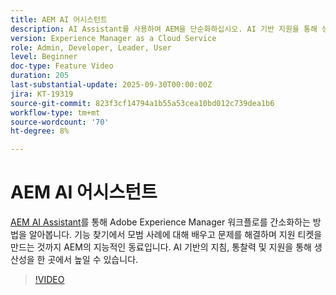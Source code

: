 ```yaml
---
title: AEM AI 어시스턴트
description: AI Assistant를 사용하여 AEM을 단순화하십시오. AI 기반 지원을 통해 생산성을 높이는 동시에 기능, 모범 사례 및 문제를 해결할 수 있습니다.
version: Experience Manager as a Cloud Service
role: Admin, Developer, Leader, User
level: Beginner
doc-type: Feature Video
duration: 205
last-substantial-update: 2025-09-30T00:00:00Z
jira: KT-19319
source-git-commit: 823f3cf14794a1b55a53cea10bd012c739dea1b6
workflow-type: tm+mt
source-wordcount: '70'
ht-degree: 8%

---
```



# AEM AI 어시스턴트

[AEM AI Assistant](https://experienceleague.adobe.com/en/docs/experience-manager-cloud-service/content/ai-in-aem/ai-assistant/ai-assistant-in-aem#)를 통해 Adobe Experience Manager 워크플로를 간소화하는 방법을 알아봅니다. 기능 찾기에서 모범 사례에 대해 배우고 문제를 해결하며 지원 티켓을 만드는 것까지 AEM의 지능적인 동료입니다. AI 기반의 지침, 통찰력 및 지원을 통해 생산성을 한 곳에서 높일 수 있습니다.

>[!VIDEO](https://video.tv.adobe.com/v/3475357/?learn=on&enablevpops)
